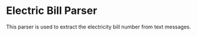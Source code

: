 # Electric Bill Parser
This parser is used to extract the electricity bill number from text messages.
